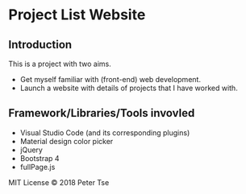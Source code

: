 # Project List Website
## Introduction
This is a project with two aims.
* Get myself familiar with (front-end) web development.
* Launch a website with details of projects that I have worked with.

## Framework/Libraries/Tools invovled
* Visual Studio Code (and its corresponding plugins)
* Material design color picker
* jQuery
* Bootstrap 4
* fullPage.js

MIT License © 2018 Peter Tse